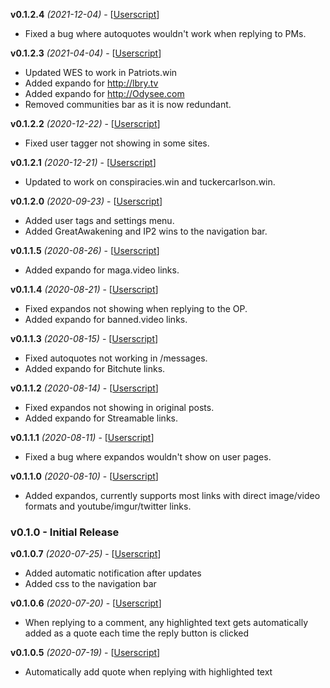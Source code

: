 **v0.1.2.4** *(2021-12-04)* - [[Userscript](https://github.com/ilovestaples/wes/raw/master/wes/WES.user.js)]
- Fixed a bug where autoquotes wouldn't work when replying to PMs.

**v0.1.2.3** *(2021-04-04)* - [[Userscript](https://github.com/ilovestaples/wes/raw/master/wes/WES.user.js)]
- Updated WES to work in Patriots.win
- Added expando for http://lbry.tv
- Added expando for http://Odysee.com
- Removed communities bar as it is now redundant.

**v0.1.2.2** *(2020-12-22)* - [[Userscript](https://github.com/ilovestaples/wes/raw/master/wes/WES.user.js)]
- Fixed user tagger not showing in some sites.

**v0.1.2.1** *(2020-12-21)* - [[Userscript](https://github.com/ilovestaples/wes/raw/master/wes/WES.user.js)]
- Updated to work on conspiracies.win and tuckercarlson.win.

**v0.1.2.0** *(2020-09-23)* - [[Userscript](https://github.com/ilovestaples/wes/raw/master/wes/WES.user.js)]
- Added user tags and settings menu.
- Added GreatAwakening and IP2 wins to the navigation bar.

**v0.1.1.5** *(2020-08-26)* - [[Userscript](https://github.com/ilovestaples/wes/raw/master/wes/WES.user.js)]
- Added expando for maga.video links.

**v0.1.1.4** *(2020-08-21)* - [[Userscript](https://github.com/ilovestaples/wes/raw/master/wes/WES.user.js)]
- Fixed expandos not showing when replying to the OP.
- Added expando for banned.video links.

**v0.1.1.3** *(2020-08-15)* - [[Userscript](https://github.com/ilovestaples/wes/raw/master/wes/WES.user.js)]
- Fixed autoquotes not working in /messages.
- Added expando for Bitchute links.

**v0.1.1.2** *(2020-08-14)* - [[Userscript](https://github.com/ilovestaples/wes/raw/master/wes/WES.user.js)]
- Fixed expandos not showing in original posts.
- Added expando for Streamable links.

**v0.1.1.1** *(2020-08-11)* - [[Userscript](https://github.com/ilovestaples/wes/raw/master/wes/WES.user.js)]
- Fixed a bug where expandos wouldn't show on user pages.

**v0.1.1.0** *(2020-08-10)* - [[Userscript](https://github.com/ilovestaples/wes/raw/master/wes/WES.user.js)]
- Added expandos, currently supports most links with direct image/video formats and youtube/imgur/twitter links.

### v0.1.0 - Initial Release

**v0.1.0.7** *(2020-07-25)* - [[Userscript](https://github.com/ilovestaples/wes/raw/master/wes/WES.user.js)]
- Added automatic notification after updates
- Added css to the navigation bar

**v0.1.0.6** *(2020-07-20)* - [[Userscript](https://github.com/ilovestaples/wes/raw/master/wes/WES.user.js)]
- When replying to a comment, any highlighted text gets automatically added as a quote each time the reply button is clicked

**v0.1.0.5** *(2020-07-19)* - [[Userscript](https://github.com/ilovestaples/wes/raw/master/wes/WES.user.js)]
- Automatically add quote when replying with highlighted text